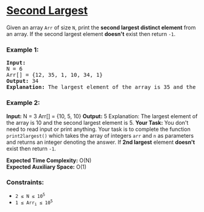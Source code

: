 # [Second Largest](https://www.geeksforgeeks.org/problems/second-largest3735/1)

Given an array <code>Arr</code> of size <code>N</code>, print the <strong>second largest distinct element</strong> from an array. 
If the second largest element <strong>doesn't</strong> exist then return <code>-1</code>.

### **Example 1:**
<pre>
<strong>Input:</strong> 
N = 6
Arr[] = {12, 35, 1, 10, 34, 1}
<strong>Output:</strong> 34
<strong>Explanation:</strong> The largest element of the array is 35 and the second largest elementis 34.
</pre>
### **Example 2:**

<strong>Input:</strong> 
N = 3
Arr[] = {10, 5, 10}
<strong>Output:</strong> 5
</strong>Explanation:</strong> The largest element of the array is 10 and the second largest element is 5.
</pre>
<strong>Your Task:</strong>
You don't need to read input or print anything. Your task is to complete the function <code>print2largest()</code> which takes 
the array of integers <code>arr</code> and <code>n</code> as parameters and returns an integer denoting the answer.
If <strong>2nd largest</strong> element <strong>doesn't</strong> exist then return <code>-1</code>.

<strong>Expected Time Complexity:</strong> O(N) <br />
<strong>Expected Auxiliary Space:</strong> O(1)

### **Constraints:**
- <code>2 ≤ N ≤ 10<sup>5</sup></code>
- <code>1 ≤ Arr<sub>i</sub> ≤ 10<sup>5</sup></code>
